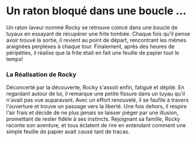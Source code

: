 # Un raton bloqué dans une boucle ...

Un raton laveur nommé Rocky se retrouve coincé dans une boucle de tuyaux en essayant de récupérer une frite tombée. Chaque fois qu'il pense avoir trouvé la sortie, il revient au point de départ, rencontrant les mêmes araignées perplexes à chaque tour. Finalement, après des heures de péripéties, il réalise que la frite était en fait une feuille de papier tout le temps!

### La Réalisation de Rocky

Déconcerté par la découverte, Rocky s'assoit enfin, fatigué et dépité. En regardant autour de lui, il remarque une petite fissure dans un tuyau qu'il n'avait pas vue auparavant. Avec un effort renouvelé, il se faufile à travers l'ouverture et trouve un passage vers la liberté. Une fois dehors, il respire l'air frais et décide de ne plus jamais se laisser piéger par une illusion, promettant de rester fidèle à ses instincts. Rejoignant sa famille, Rocky raconte son aventure, et tous éclatent de rire en entendant comment une simple feuille de papier avait causé tant de tracas.
